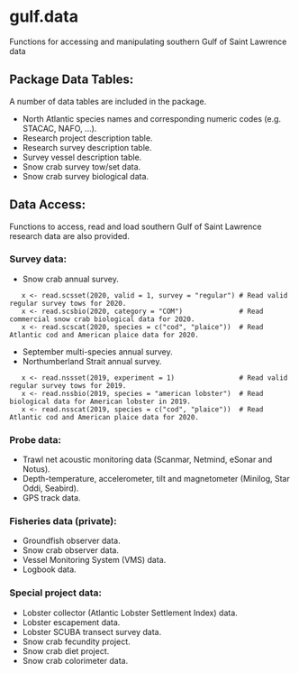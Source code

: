 # gulf.data

Functions for accessing and manipulating southern Gulf of Saint Lawrence data

## Package Data Tables:
A number of data tables are included in the package.

  - North Atlantic species names and corresponding numeric codes (e.g. STACAC, NAFO, ...).  
  - Research project description table.
  - Research survey description table.
  - Survey vessel description table.
  - Snow crab survey tow/set data.
  - Snow crab survey biological data.
  
## Data Access:

Functions to access, read and load southern Gulf of Saint Lawrence research data are also provided.

### Survey data:
  - Snow crab annual survey. 
```
   x <- read.scsset(2020, valid = 1, survey = "regular") # Read valid regular survey tows for 2020.
   x <- read.scsbio(2020, category = "COM")              # Read commercial snow crab biological data for 2020.
   x <- read.scscat(2020, species = c("cod", "plaice"))  # Read Atlantic cod and American plaice data for 2020.
```
  - September multi-species annual survey.
  - Northumberland Strait annual survey.
```
   x <- read.nssset(2019, experiment = 1)                # Read valid regular survey tows for 2019.
   x <- read.nssbio(2019, species = "american lobster")  # Read biological data for American lobster in 2019.
   x <- read.nsscat(2019, species = c("cod", "plaice"))  # Read Atlantic cod and American plaice data for 2020.
```
  
### Probe data:
  - Trawl net acoustic monitoring data (Scanmar, Netmind, eSonar and Notus).
  - Depth-temperature, accelerometer, tilt and magnetometer (Minilog, Star Oddi, Seabird).
  - GPS track data.
  
### Fisheries data (private):
  - Groundfish observer data.
  - Snow crab observer data.
  - Vessel Monitoring System (VMS) data.
  - Logbook data.
  
### Special project data:
  - Lobster collector (Atlantic Lobster Settlement Index) data. 
  - Lobster escapement data.
  - Lobster SCUBA transect survey data.
  - Snow crab fecundity project.
  - Snow crab diet project.
  - Snow crab colorimeter data.
